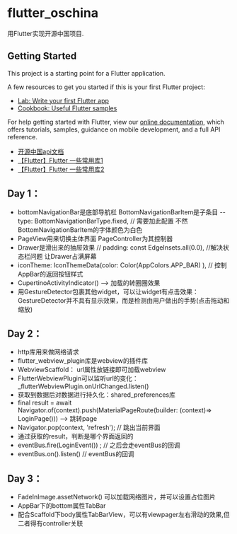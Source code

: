 # flutter_oschina

用Flutter实现开源中国项目.

## Getting Started

This project is a starting point for a Flutter application.

A few resources to get you started if this is your first Flutter project:

- [Lab: Write your first Flutter app](https://flutter.io/docs/get-started/codelab)
- [Cookbook: Useful Flutter samples](https://flutter.io/docs/cookbook)

For help getting started with Flutter, view our 
[online documentation](https://flutter.io/docs), which offers tutorials, 
samples, guidance on mobile development, and a full API reference.

- [开源中国api文档](https://www.oschina.net/openapi/docs/news_list)
- [【Flutter】Flutter 一些常用库1](https://www.cnblogs.com/yangyxd/p/9232308.html)
- [【Flutter】Flutter 一些常用库2](https://github.com/AweiLoveAndroid/Flutter-learning/blob/master/readme/Flutter%E7%9A%84%E9%9C%80%E8%A6%81%E4%B8%8E%E5%8E%9F%E7%94%9F%E4%BA%A4%E4%BA%92%E7%9A%84%E4%B8%80%E4%BA%9B%E5%B8%B8%E7%94%A8%E5%BA%93.md)




## Day 1：
- bottomNavigationBar是底部导航栏  BottomNavigationBarItem是子条目
    -- type: BottomNavigationBarType.fixed, // 需要加此配置 不然BottomNavigationBarItem的字体颜色为白色
- PageView用来切换主体界面  PageController为其控制器
- Drawer是滑出来的抽屉效果  //  padding: const EdgeInsets.all(0.0), //解决状态栏问题 让Drawer占满屏幕
- iconTheme: IconThemeData(color: Color(AppColors.APP_BAR) ), // 控制AppBar的返回按钮样式
- CupertinoActivityIndicator() --> 加载的转圈圈效果
- 用GestureDetector包裹其他widget，可以让widget有点击效果： GestureDetector并不具有显示效果，而是检测由用户做出的手势(点击拖动和缩放)

## Day 2：
- http库用来做网络请求
- flutter_webview_plugin库是webview的插件库
- WebviewScaffold： url属性放链接即可加载webview
- FlutterWebviewPlugin可以监听url的变化：_flutterWebviewPlugin.onUrlChanged.listen()
- 获取到数据后对数据进行持久化：shared_preferences库
- final result = await Navigator.of(context).push(MaterialPageRoute(builder: (context)=> LoginPage())) --> 跳转page
- Navigator.pop(context, 'refresh'); // 跳出当前界面
- 通过获取的result，判断是哪个界面返回的
- eventBus.fire(LoginEvent()) ; // 之后会走eventBus的回调
- eventBus.on<LoginEvent>().listen()  // eventBus的回调

## Day 3：
- FadeInImage.assetNetwork() 可以加载网络图片，并可以设置占位图片
- AppBar下的bottom属性TabBar
- 配合Scaffold下body属性TabBarView，可以有viewpager左右滑动的效果,但二者得有controller关联